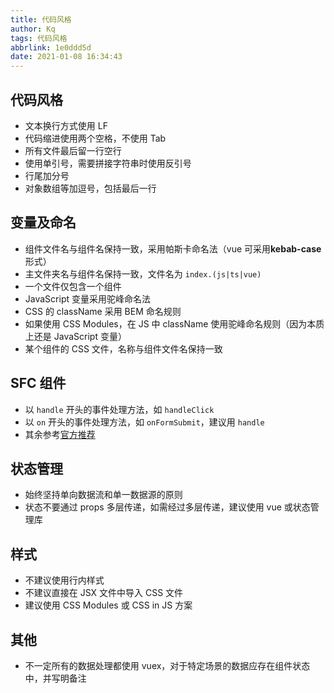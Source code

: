 ```yaml
---
title: 代码风格
author: Kq
tags: 代码风格
abbrlink: 1e0ddd5d
date: 2021-01-08 16:34:43
---
```


## 代码风格

- 文本换行方式使用 LF
- 代码缩进使用两个空格，不使用 Tab
- 所有文件最后留一行空行
- 使用单引号，需要拼接字符串时使用反引号
- 行尾加分号
- 对象数组等加逗号，包括最后一行

## 变量及命名

- 组件文件名与组件名保持一致，采用帕斯卡命名法（vue 可采用**kebab-case**形式）
- 主文件夹名与组件名保持一致，文件名为 `index.(js|ts|vue)`
- 一个文件仅包含一个组件
- JavaScript 变量采用驼峰命名法
- CSS 的 className 采用 BEM 命名规则
- 如果使用 CSS Modules，在 JS 中 className 使用驼峰命名规则（因为本质上还是 JavaScript 变量）
- 某个组件的 CSS 文件，名称与组件文件名保持一致

## SFC 组件

- 以 `handle` 开头的事件处理方法，如 `handleClick`
- 以 `on` 开头的事件处理方法，如 `onFormSubmit`，建议用 `handle`
- 其余参考[官方推荐](https://cn.vuejs.org/v2/style-guide/#%E7%BB%84%E4%BB%B6%E6%96%87%E4%BB%B6%E5%BC%BA%E7%83%88%E6%8E%A8%E8%8D%90)

## 状态管理

- 始终坚持单向数据流和单一数据源的原则
- 状态不要通过 props 多层传递，如需经过多层传递，建议使用 vue 或状态管理库

## 样式

- 不建议使用行内样式
- 不建议直接在 JSX 文件中导入 CSS 文件
- 建议使用 CSS Modules 或 CSS in JS 方案

## 其他

- 不一定所有的数据处理都使用 vuex，对于特定场景的数据应存在组件状态中，并写明备注
